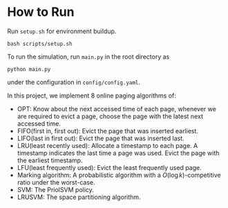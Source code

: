 # How to Run

Run `setup.sh` for environment buildup.
```
bash scripts/setup.sh
```

To run the simulation, run `main.py` in the root directory as
```
python main.py
```
under the configuration in `config/config.yaml`.

In this project, we implement 8 online paging algorithms of:
- OPT: Know about the next accessed time of each page, whenever we are required to evict a page, choose the page with the latest next accessed time.
- FIFO(first in, first out): Evict the page that was inserted earliest.
- LIFO(last in first out): Evict the page that was inserted last.
- LRU(least recently used): Allocate a timestamp to each page. A timestamp indicates the last time a page was used. Evict the page with the earliest timestamp.
- LFU(least frequently used): Evict the least frequently used page.
- Marking algorithm: A probabilistic algorithm with a $O(\log k)$-competitive ratio under the worst-case.
- SVM: The PrioISVM policy.
- LRUSVM: The space partitioning algorithm.